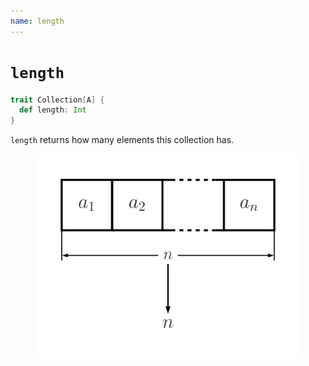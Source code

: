 ```yaml
---
name: length
---
```


# `length`

~~~ scala
trait Collection[A] {
  def length: Int
}
~~~

`length` returns how many elements this collection has.

<figure class="diagram">
  <img src="images/length.svg" alt="length function">
  <!-- <figcaption class="diagram-desc"></figcaption> -->
</figure>
